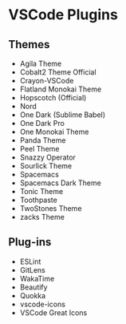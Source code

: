 # VSCode Plugins

## Themes
- Agila Theme
- Cobalt2 Theme Official
- Crayon-VSCode
- Flatland Monokai Theme
- Hopscotch (Official)
- Nord
- One Dark (Sublime Babel)
- One Dark Pro
- One Monokai Theme
- Panda Theme
- Peel Theme
- Snazzy Operator
- Sourlick Theme
- Spacemacs
- Spacemacs Dark Theme
- Tonic Theme
- Toothpaste
- TwoStones Theme
- zacks Theme

## Plug-ins
- ESLint
- GitLens
- WakaTime
- Beautify
- Quokka
- vscode-icons
- VSCode Great Icons

